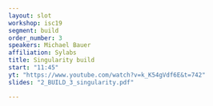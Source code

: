 ```yaml
---
layout: slot
workshop: isc19
segment: build
order_number: 3
speakers: Michael Bauer
affiliation: Sylabs
title: Singularity build
start: "11:45"
yt: "https://www.youtube.com/watch?v=k_K54gVdf6E&t=742"
slides: "2_BUILD_3_singularity.pdf"

---
```

